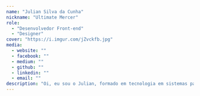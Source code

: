 ```yaml
---
name: "Julian Silva da Cunha"
nickname: "Ultimate Mercer"
role:
  - "Desenvolvedor Front-end"
  - "Designer"
cover: "https://i.imgur.com/jZvckfb.jpg"
media:
  - website: ""
  - facebook: ""
  - medium: ""
  - github: ""
  - linkedin: ""
  - email: ""
description: "Oi, eu sou o Julian, formado em tecnologia em sistemas para internet no IFSul, atualmente sou estudante de design digital na UFPel, tenho 26 anos e moro em Pelotas/RS. All New Ultimate Mercer"
---
```

